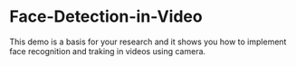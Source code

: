 # Face-Detection-in-Video
This demo is a basis for your research and it shows you how to implement face recognition and traking in videos using camera.
